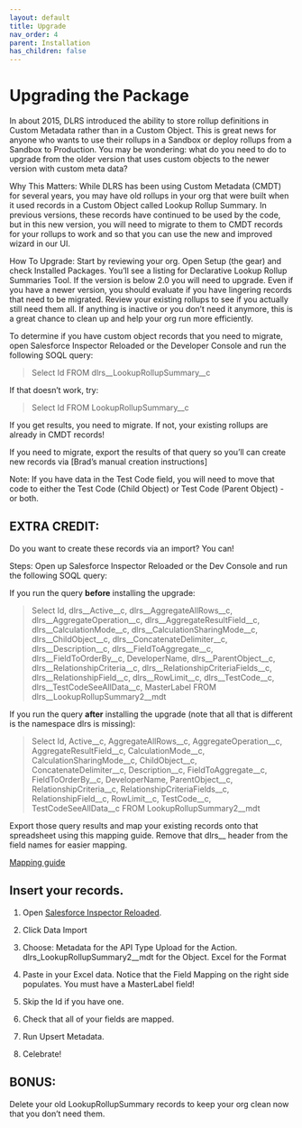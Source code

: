 ```yaml
---
layout: default
title: Upgrade
nav_order: 4
parent: Installation
has_children: false
---
```


# Upgrading the Package

In about 2015, DLRS introduced the ability to store rollup definitions in Custom Metadata rather than in a Custom Object. This is great news for anyone who wants to use their rollups in a Sandbox or deploy rollups from a Sandbox to Production. You may be wondering: what do you need to do to upgrade from the older version that uses custom objects to the newer version with custom meta data? 

Why This Matters: While DLRS has been using Custom Metadata (CMDT) for several years, you may have old rollups in your org that were built when it used records in a Custom Object called Lookup Rollup Summary. In previous versions, these records have continued to be used by the code, but in this new version, you will need to migrate to them to CMDT records for your rollups to work and so that you can use the new and improved wizard in our UI.

How To Upgrade: Start by reviewing your org. Open Setup (the gear) and check Installed Packages. You’ll see a listing for Declarative Lookup Rollup Summaries Tool. If the version is below 2.0 you will need to upgrade. Even if you have a newer version, you should evaluate if you have lingering records that need to be migrated.
Review your existing rollups to see if you actually still need them all. If anything is inactive or you don’t need it anymore, this is a great chance to clean up and help your org run more efficiently.

To determine if you have custom object records that you need to migrate, open Salesforce Inspector Reloaded or the Developer Console and run the following SOQL query:

> Select Id FROM dlrs__LookupRollupSummary__c 

If that doesn’t work, try:

> Select Id FROM LookupRollupSummary__c

If you get results, you need to migrate. If not, your existing rollups are already in CMDT records!

If you need to migrate, export the results of that query so you’ll can create new records via [Brad’s manual creation instructions]

Note: If you have data in the Test Code field, you will need to move that code to either the Test Code (Child Object) or Test Code (Parent Object) - or both.


## EXTRA CREDIT:

Do you want to create these records via an import? You can!

Steps:
Open up Salesforce Inspector Reloaded or the Dev Console and run the following SOQL query:

If you run the query **before** installing the upgrade:
> Select Id, dlrs__Active__c, dlrs__AggregateAllRows__c, dlrs__AggregateOperation__c, dlrs__AggregateResultField__c, dlrs__CalculationMode__c, dlrs__CalculationSharingMode__c,   dlrs__ChildObject__c, dlrs__ConcatenateDelimiter__c, dlrs__Description__c, dlrs__FieldToAggregate__c, dlrs__FieldToOrderBy__c, DeveloperName, dlrs__ParentObject__c, dlrs__RelationshipCriteria__c, dlrs__RelationshipCriteriaFields__c, dlrs__RelationshipField__c, dlrs__RowLimit__c, dlrs__TestCode__c, dlrs__TestCodeSeeAllData__c, MasterLabel FROM dlrs__LookupRollupSummary2__mdt 

If you run the query **after** installing the upgrade (note that all that is different is the namespace dlrs is missing):
> Select Id, Active__c, AggregateAllRows__c, AggregateOperation__c, AggregateResultField__c, CalculationMode__c, CalculationSharingMode__c, ChildObject__c, ConcatenateDelimiter__c, Description__c, FieldToAggregate__c, FieldToOrderBy__c, DeveloperName, ParentObject__c, RelationshipCriteria__c, RelationshipCriteriaFields__c, RelationshipField__c, RowLimit__c, TestCode__c, TestCodeSeeAllData__c FROM LookupRollupSummary2__mdt 

Export those query results and map your existing records onto that spreadsheet using this mapping guide. Remove that dlrs__ header from the field names for easier mapping.

[Mapping guide](https://docs.google.com/spreadsheets/d/1U_b5AFhoAlfvLvG25SEonnLT7ulubEvL/edit#gid=224647567)

## Insert your records.
1. Open [Salesforce Inspector Reloaded](https://chromewebstore.google.com/detail/salesforce-inspector-relo/hpijlohoihegkfehhibggnkbjhoemldh).
2. Click Data Import
3. Choose:
  Metadata for the API Type
  Upload for the Action.
  dlrs_LookupRollupSummary2__mdt for the Object.
  Excel for the Format



4. Paste in your Excel data. Notice that the Field Mapping on the right side populates.
  You must have a MasterLabel field!
5. Skip the Id if you have one.
6. Check that all of your fields are mapped.
7. Run Upsert Metadata.
8. Celebrate!

## BONUS:

Delete your old LookupRollupSummary records to keep your org clean now that you don’t need them.
